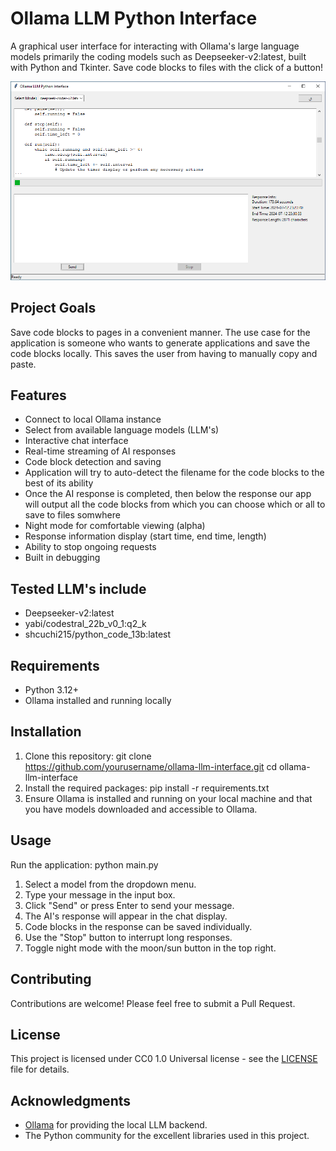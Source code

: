 # Ollama LLM Python Interface

A graphical user interface for interacting with Ollama's large language models primarily the coding models such as Deepseeker-v2:latest, built with Python and Tkinter.
Save code blocks to files with the click of a button!

![Ollama LLM Python Interface Screenshot](screenshot.png)

## Project Goals

Save code blocks to pages in a convenient manner. The use case for the application is someone who wants to generate applications and save the code blocks locally.
This saves the user from having to manually copy and paste. 

## Features

- Connect to local Ollama instance
- Select from available language models (LLM's)
- Interactive chat interface
- Real-time streaming of AI responses
- Code block detection and saving
- Application will try to auto-detect the filename for the code blocks to the best of its ability
- Once the AI response is completed, then below the response our app will output all the code blocks from which you can choose which or all to save to files somwhere
- Night mode for comfortable viewing (alpha)
- Response information display (start time, end time, length)
- Ability to stop ongoing requests
- Built in debugging

## Tested LLM's include

- Deepseeker-v2:latest
- yabi/codestral_22b_v0_1:q2_k
- shcuchi215/python_code_13b:latest

## Requirements

- Python 3.12+
- Ollama installed and running locally

## Installation

1. Clone this repository:
   git clone https://github.com/yourusername/ollama-llm-interface.git
   cd ollama-llm-interface
2. Install the required packages:
   pip install -r requirements.txt
3. Ensure Ollama is installed and running on your local machine and that you have models downloaded and accessible to Ollama.

## Usage

Run the application:
  python main.py

1. Select a model from the dropdown menu.
2. Type your message in the input box.
3. Click "Send" or press Enter to send your message.
4. The AI's response will appear in the chat display.
5. Code blocks in the response can be saved individually.
6. Use the "Stop" button to interrupt long responses.
7. Toggle night mode with the moon/sun button in the top right.

## Contributing

Contributions are welcome! Please feel free to submit a Pull Request.

## License

This project is licensed under CC0 1.0 Universal license - see the [LICENSE](LICENSE) file for details.

## Acknowledgments

- [Ollama](https://github.com/jmorganca/ollama) for providing the local LLM backend.
- The Python community for the excellent libraries used in this project.
